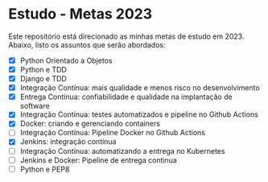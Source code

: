 # Estudo - Metas 2023

Este repositório está direcionado as minhas metas de estudo em 2023. Abaixo, listo os assuntos que serão abordados:

- [x] Python Orientado a Objetos
- [x] Python e TDD
- [x] Django e TDD
- [x] Integração Contínua: mais qualidade e menos risco no desenvolvimento
- [x] Entrega Contínua: confiabilidade e qualidade na implantação de software
- [x] Integração Contínua: testes automatizados e pipeline no Github Actions
- [x] Docker: criando e gerenciando containers
- [ ] Integração Contínua: Pipeline Docker no Github Actions
- [x] Jenkins: integração contínua
- [ ] Integração Contínua: automatizando a entrega no Kubernetes
- [ ] Jenkins e Docker: Pipeline de entrega continua
- [ ] Python e PEP8
